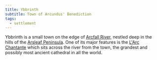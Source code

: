 ```yaml
---
title: Ybbrinth
subtitle: Town of Arcundus' Benediction
tags:
  - settlement
---
```


Ybbrinth is a small town on the edge of [Arcfall River](arcfall.md), nestled deep in the hills of the [Arsleaf Peninsula](index.md). One of its major features is the [L'Arc Chantante](../../../landmark/larc-chantante.md) which sits across the river from the town, the grandest and possibly most ancient cathedral in all the world.
